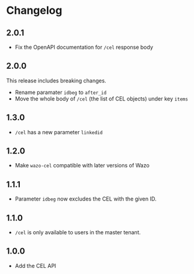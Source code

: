 # Changelog

## 2.0.1

* Fix the OpenAPI documentation for `/cel` response body

## 2.0.0

This release includes breaking changes.

* Rename paramater `idbeg` to `after_id`
* Move the whole body of `/cel` (the list of CEL objects) under key `items`

## 1.3.0

* `/cel` has a new parameter `linkedid`

## 1.2.0

* Make `wazo-cel` compatible with later versions of Wazo

## 1.1.1

* Parameter `idbeg` now excludes the CEL with the given ID.

## 1.1.0

* `/cel` is only available to users in the master tenant.

## 1.0.0

* Add the CEL API
